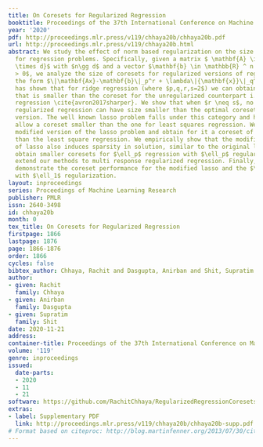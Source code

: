 ```yaml
---
title: On Coresets for Regularized Regression
booktitle: Proceedings of the 37th International Conference on Machine Learning
year: '2020'
pdf: http://proceedings.mlr.press/v119/chhaya20b/chhaya20b.pdf
url: http://proceedings.mlr.press/v119/chhaya20b.html
abstract: We study the effect of norm based regularization on the size of coresets
  for regression problems. Specifically, given a matrix $ \mathbf{A} \in {\mathbb{R}}^{n
  \times d}$ with $n\gg d$ and a vector $\mathbf{b} \in \mathbb{R} ^ n $ and $\lambda
  > 0$, we analyze the size of coresets for regularized versions of regression of
  the form $\|\mathbf{Ax}-\mathbf{b}\|_p^r + \lambda\|{\mathbf{x}}\|_q^s$. Prior work
  has shown that for ridge regression (where $p,q,r,s=2$) we can obtain a coreset
  that is smaller than the coreset for the unregularized counterpart i.e. least squares
  regression \cite{avron2017sharper}. We show that when $r \neq s$, no coreset for
  regularized regression can have size smaller than the optimal coreset of the unregularized
  version. The well known lasso problem falls under this category and hence does not
  allow a coreset smaller than the one for least squares regression. We propose a
  modified version of the lasso problem and obtain for it a coreset of size smaller
  than the least square regression. We empirically show that the modified version
  of lasso also induces sparsity in solution, similar to the original lasso. We also
  obtain smaller coresets for $\ell_p$ regression with $\ell_p$ regularization. We
  extend our methods to multi response regularized regression. Finally, we empirically
  demonstrate the coreset performance for the modified lasso and the $\ell_1$ regression
  with $\ell_1$ regularization.
layout: inproceedings
series: Proceedings of Machine Learning Research
publisher: PMLR
issn: 2640-3498
id: chhaya20b
month: 0
tex_title: On Coresets for Regularized Regression
firstpage: 1866
lastpage: 1876
page: 1866-1876
order: 1866
cycles: false
bibtex_author: Chhaya, Rachit and Dasgupta, Anirban and Shit, Supratim
author:
- given: Rachit
  family: Chhaya
- given: Anirban
  family: Dasgupta
- given: Supratim
  family: Shit
date: 2020-11-21
address: 
container-title: Proceedings of the 37th International Conference on Machine Learning
volume: '119'
genre: inproceedings
issued:
  date-parts:
  - 2020
  - 11
  - 21
software: https://github.com/RachitChhaya/RegularizedRegressionCoresets
extras:
- label: Supplementary PDF
  link: http://proceedings.mlr.press/v119/chhaya20b/chhaya20b-supp.pdf
# Format based on citeproc: http://blog.martinfenner.org/2013/07/30/citeproc-yaml-for-bibliographies/
---
```

